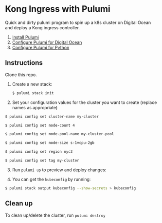 # Kong Ingress with Pulumi
Quick and dirty pulumi program to spin up a k8s cluster on Digital Ocean and deploy a Kong ingress controller.

1. [Install Pulumi](https://www.pulumi.com/docs/get-started/install/)
2. [Configure Pulumi for Digital Ocean](https://www.pulumi.com/docs/intro/cloud-providers/digitalocean/setup/)
3. [Configure Pulumi for Python](https://www.pulumi.com/docs/intro/languages/python/)

## Instructions
Clone this repo.

1. Create a new stack:

    ```bash
    $ pulumi stack init
    ```

2. Set your configuration values for the cluster you want to create (replace names as appropriate)

```bash
$ pulumi config set cluster-name my-cluster

$ pulumi config set node-count 4

$ pulumi config set node-pool-name my-cluster-pool

$ pulumi config set node-size s-1vcpu-2gb

$ pulumi config set region nyc3

$ pulumi config set tag my-cluster
```

3. Run `pulumi up` to preview and deploy changes:

4. You can get the `kubeconfig` by running:

```bash
$ pulumi stack output kubeconfig --show-secrets > kubeconfig
```

## Clean up

To clean up/delete the cluster, run `pulumi destroy`
